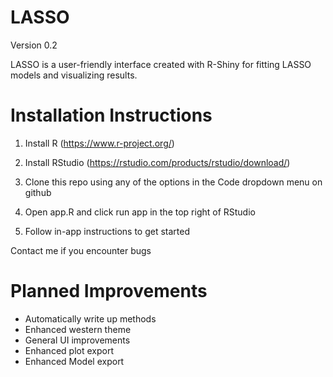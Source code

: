 # LASSO

Version 0.2

LASSO is a user-friendly interface created with R-Shiny for fitting LASSO models and visualizing results.

# Installation Instructions

1. Install R (https://www.r-project.org/)

2. Install RStudio (https://rstudio.com/products/rstudio/download/)

3. Clone this repo using any of the options in the Code dropdown menu on github

4. Open app.R and click run app in the top right of RStudio

5. Follow in-app instructions to get started

Contact me if you encounter bugs

# Planned Improvements

- Automatically write up methods
- Enhanced western theme
- General UI improvements
- Enhanced plot export
- Enhanced Model export